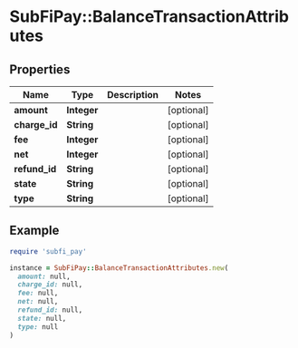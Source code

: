 # SubFiPay::BalanceTransactionAttributes

## Properties

| Name | Type | Description | Notes |
| ---- | ---- | ----------- | ----- |
| **amount** | **Integer** |  | [optional] |
| **charge_id** | **String** |  | [optional] |
| **fee** | **Integer** |  | [optional] |
| **net** | **Integer** |  | [optional] |
| **refund_id** | **String** |  | [optional] |
| **state** | **String** |  | [optional] |
| **type** | **String** |  | [optional] |

## Example

```ruby
require 'subfi_pay'

instance = SubFiPay::BalanceTransactionAttributes.new(
  amount: null,
  charge_id: null,
  fee: null,
  net: null,
  refund_id: null,
  state: null,
  type: null
)
```

